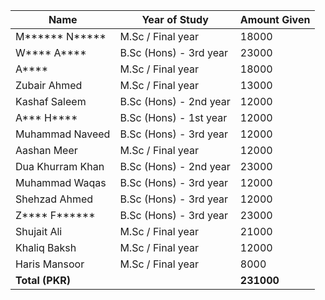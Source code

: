 | Name                        | Year of Study                    | Amount Given |
|-----------------------------|----------------------------------|--------------|
| M\*\*\*\*\*\* N\*\*\*\*\*              | M.Sc / Final year                | 18000        |
| W\*\*\*\* A\*\*\*\*                 | B.Sc (Hons) - 3rd year           | 23000        |
| A\*\*\*\*                       | M.Sc / Final year                | 18000        |
| Zubair Ahmed                | M.Sc / Final year                | 13000        |
| Kashaf Saleem               | B.Sc (Hons) - 2nd year           | 12000        |
| A\*\*\* H\*\*\*\*                  | B.Sc (Hons) - 1st year           | 12000        |
| Muhammad Naveed             | B.Sc (Hons) - 3rd year           | 12000        |
| Aashan Meer                 | M.Sc / Final year                | 12000        |
| Dua Khurram Khan            | B.Sc (Hons) - 2nd year           | 23000        |
| Muhammad Waqas              | B.Sc (Hons) - 3rd year           | 12000        |
| Shehzad Ahmed               | B.Sc (Hons) - 3rd year           | 12000        |
| Z*\*\*\* F\*\*\*\*\*\*                | B.Sc (Hons) - 3rd year           | 23000        |
| Shujait Ali                 | M.Sc / Final year                | 21000        |
| Khaliq Baksh                | M.Sc / Final year                | 12000        |
| Haris Mansoor               | M.Sc / Final year                | 8000         |
| **Total (PKR)**              |                                  | **231000**   |
